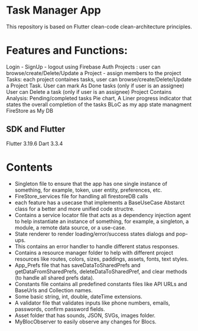 # Task Manager App
This repository is based on Flutter clean-code clean-architecture principles.

# Features and Functions:
Login - SignUp - logout using Firebase Auth
Projects : user can browse/create/Delete/Update a Project - assign members to the project
Tasks: each project containes tasks, user can browse/create/Delete/Update a Project Task.
User can mark As Done tasks (only if user is an assignee)
User can Delete a task (only if user is an assignee)
Project Contains Analysis: Pending/completed tasks Pie chart, A Liner progress indicator that states the overall completion of the tasks
BLoC as my app state managment
FireStore as My DB


## SDK and Flutter
Flutter 3.19.6 
Dart 3.3.4


# Contents 

* Singleton file to ensure that the app has one single instance of something, for example, token, user entity, preferences, etc.
* FireStore_services file for handling all firestoreDB calls
* each feature has a usecase that implements a BaseUseCase Abstarct class for a better and more unified code structre.
* Contains a service locator file that acts as a dependency injection agent to help instantiate an instance of something, for example, a singleton, a module, a remote data source, or a use-case.
* State renderer to render loading/error/success states dialogs and pop-ups.
* This contains an error handler to handle different status responses.
* Contains a resource manager folder to help with different project resources like routes, colors, sizes, paddings, assets, fonts, text styles.
* App_Prefs file that has saveDataToSharedPrefs and getDataFromSharedPrefs, deleteDataToSharedPref, and clear methods (to handle all shared prefs data).
* Constants file contains all predefined constants files like API URLs and BaseUrls and Collection names.
* Some basic string, int, double, dateTime extensions.
* A validator file that validates inputs like phone numbers, emails, passwords, confirm password fields.
* Asset folder that has sounds, JSON, SVGs, images folder.
* MyBlocObserver to easily observe any changes for Blocs.
